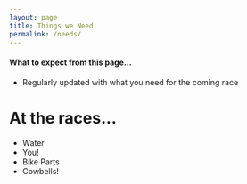 ```yaml
---
layout: page
title: Things we Need
permalink: /needs/
---
```


#### What to expect from this page...
* Regularly updated with what you need for the coming race

# At the races...
* Water
* You!
* Bike Parts
* Cowbells!
